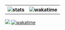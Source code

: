 <div align="center">
    <table>
        <th>
            <img alt="stats" src="https://github-readme-stats.vercel.app/api?username=NotHydra&count_private=True&show_icons=true&title_color=58A6FF&text_color=C9D1D9&icon_color=58A6FF&border_color=8A8D92&bg_color=0D1117&include_all_commits=true">
        </th>
        <th>
            <img alt="wakatime" src="https://github-readme-stats.vercel.app/api/wakatime?username=NotHydra&langs_count=5&title_color=58A6FF&text_color=C9D1D9&border_color=8A8D92&bg_color=0D1117"/>
        </th>
    </table>
</div>

![](https://komarev.com/ghpvc/?username=NotHydra&color=007EC6&style=for-the-badge)
[![wakatime](https://wakatime.com/badge/user/5b7e3f39-0873-4027-88a2-f75e7adc05c0.svg?style=for-the-badge)](https://wakatime.com/@5b7e3f39-0873-4027-88a2-f75e7adc05c0)
